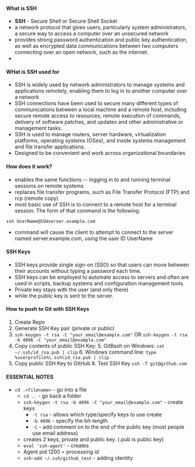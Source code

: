 #### What is SSH

- **SSH** -  Secure Shell or Secure Shell Socket
- a network protocol that gives users, particularly system administrators, a secure way to access a computer over an unsecured network
- provides strong password authentication and public key authentication, as well as encrypted data communications between two computers connecting over an open network, such as the internet.
- 

#### WHat is SSH used for
- SSH is widely used by network administrators to manage systems and applications remotely, enabling them to log in to another computer over a network
- SSH connections have been used to secure many different types of communications between a local machine and a remote host, including secure remote access to resources, remote execution of commands, delivery of software patches, and updates and other administrative or management tasks.
- SSH is used to manage routers, server hardware, virtualization platforms, operating systems (OSes), and inside systems management and file transfer applications.
- Designed to be convenient and work across organizational boundaries

#### How does it work?
- enables the same functions -- logging in to and running terminal sessions on remote systems
- replaces file transfer programs, such as File Transfer Protocol (FTP) and rcp (remote copy)
- most basic use of SSH is to connect to a remote host for a terminal session. The form of that command is the following:

`ssh UserName@SSHserver.example.com`

- command will cause the client to attempt to connect to the server named server.example.com, using the user ID UserName

#### SSH Keys
- SSH keys provide single sign-on (SSO) so that users can move between their accounts without typing a password each time.
- SSH keys can be employed to automate access to servers and often are used in scripts, backup systems and configuration management tools.
- Private key stays with the user (and only there) 
- while the public key is sent to the server.

#### How to push to Git with SSH Keys
1. Create Repo 
2. Generate SSH Key pair (private or public)
3. `ssh-keygen -t rsa -C "your_email@example.com"` OR `ssh-keygen -t rsa -b 4096 -C "your_email@example.com"`
4. Copy contents of public SSH Key:
   5. GitBash on Windows: `cat ~/.ssh/id_rsa.pub | clip`
   6. Windows command line: `type %userprofile%\.ssh\id_rsa.pub | clip`
7. Copy public SSH Key to GitHub
   8. Test SSH Key `ssh -T git@github.com`


#### ESSENTIAL NOTES
- `cd .<filename>` - go into a file
  - `cd ..` - go back a folder
  - `ssh-keygen -t rsa -b 4096 -C "your_email@example.com"` - create keys 
    - `-t rsa` - allows which type/specify keys to use create 
    - `-b 4096` - specify the bit-length
    - `-C` - add comment on to the end of the public key (most people use email address)
  - creates 2 keys, private and public key. (.pub is public key)
  - `eval 'ssh-agent'` - creates 
  - Agent pid 1200 = processing id
  - `ssh-add ~/.ssh/github_test` - adding identity 